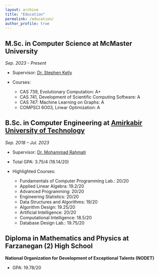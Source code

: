 ```yaml
---
layout: archive
title: "Education"
permalink: /education/
author_profile: true
---
```


## M.Sc. in Computer Science at McMaster University

*Sep. 2023 - Present*

- Supervisor: [Dr. Stephen Kelly](https://www.eng.mcmaster.ca/cas/faculty/dr-stephen-kelly/)

- Courses:
   * CAS 739, Evolutionary Computation: A+
   * CAS 741, Development of Scientific Computing Software: A
   * CAS 747: Machine Learning on Graphs: A
   * COMPSCI 6O03, Linear Optimization: A


## B.Sc. in Computer Engineering at [Amirkabir University of Technology](https://aut.ac.ir/en)

*Sep. 2018 – Jul. 2023*

- Supervisor: [Dr. Mohammad Rahmati](https://aut.ac.ir/cv/2416/MOHAMMAD%20RAHMATI)

- Total GPA: 3.75/4 (18.14/20)
   <!-- * Last Two Years GPA (65 Credits): 4/4 (18.85/20)  -->

- Highlighted Courses:
   * Fundamentals of Computer Programming Lab.: 20/20
   * Applied Linear Algebra: 19.2/20
   * Advanced Programming: 20/20
   * Engineering Statistics: 20/20
   * Data Structures and Algorithms: 19/20
   * Algorithm Design: 19.25/20
   * Artificial Intelligence: 20/20
   * Computational Intelligence: 18.5/20
   * Database Design Lab.: 19.75/20

## Diploma in Mathematics and Physics at Farzanegan (2) High School
**National Organization for Development of Exceptional Talents (NODET)**

- GPA: 19.78/20